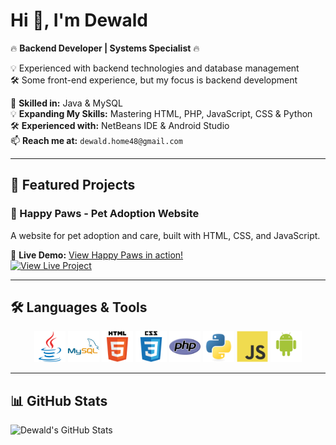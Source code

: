 # Hi 👋, I'm Dewald  
🔥 **Backend Developer | Systems Specialist** 🔥  

💡 Experienced with backend technologies and database management  
🛠 Some front-end experience, but my focus is backend development  

🚀 **Skilled in:** Java & MySQL  
💡 **Expanding My Skills:** Mastering HTML, PHP, JavaScript, CSS & Python  
🛠 **Experienced with:** NetBeans IDE & Android Studio  
📫 **Reach me at:** `dewald.home48@gmail.com`  

---

## 🚀 Featured Projects  
### 🐾 Happy Paws - Pet Adoption Website  
A website for pet adoption and care, built with HTML, CSS, and JavaScript.  

📌 **Live Demo:** [View Happy Paws in action!](https://citworks.github.io/Citworks/)  
[![View Live Project](https://img.shields.io/badge/Live%20Demo-Happy%20Paws-blue?logo=github)](https://citworks.github.io/Citworks/)  

---

## 🛠️ **Languages & Tools**  
<div align="center">
  <img src="https://raw.githubusercontent.com/devicons/devicon/master/icons/java/java-original.svg" alt="Java" width="50"/>
  <img src="https://raw.githubusercontent.com/devicons/devicon/master/icons/mysql/mysql-original-wordmark.svg" alt="MySQL" width="50"/>
  <img src="https://raw.githubusercontent.com/devicons/devicon/master/icons/html5/html5-original-wordmark.svg" alt="HTML5" width="50"/>
  <img src="https://raw.githubusercontent.com/devicons/devicon/master/icons/css3/css3-original-wordmark.svg" alt="CSS3" width="50"/>
  <img src="https://raw.githubusercontent.com/devicons/devicon/master/icons/php/php-original.svg" alt="PHP" width="50"/>
  <img src="https://raw.githubusercontent.com/devicons/devicon/master/icons/python/python-original.svg" alt="Python" width="50"/>
  <img src="https://raw.githubusercontent.com/devicons/devicon/master/icons/javascript/javascript-original.svg" alt="JavaScript" width="50"/>
  <img src="https://raw.githubusercontent.com/devicons/devicon/master/icons/android/android-original-wordmark.svg" alt="Android Studio" width="50"/>
</div>  

---

## 📊 GitHub Stats  
![Dewald's GitHub Stats](https://github-readme-stats.vercel.app/api?username=YourGitHubUsername&show_icons=true&theme=dark)  
